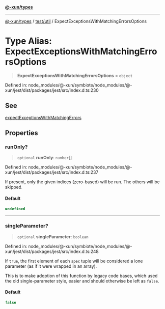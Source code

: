 [**@-xun/types**](../../../README.md)

***

[@-xun/types](../../../README.md) / [test/util](../README.md) / ExpectExceptionsWithMatchingErrorsOptions

# Type Alias: ExpectExceptionsWithMatchingErrorsOptions

> **ExpectExceptionsWithMatchingErrorsOptions** = `object`

Defined in: node\_modules/@-xun/symbiote/node\_modules/@-xun/jest/dist/packages/jest/src/index.d.ts:230

## See

[expectExceptionsWithMatchingErrors](../functions/expectExceptionsWithMatchingErrors.md)

## Properties

### runOnly?

> `optional` **runOnly**: `number`[]

Defined in: node\_modules/@-xun/symbiote/node\_modules/@-xun/jest/dist/packages/jest/src/index.d.ts:237

If present, only the given indices (zero-based) will be run. The others
will be skipped.

#### Default

```ts
undefined
```

***

### singleParameter?

> `optional` **singleParameter**: `boolean`

Defined in: node\_modules/@-xun/symbiote/node\_modules/@-xun/jest/dist/packages/jest/src/index.d.ts:248

If `true`, the first element of each `spec` tuple will be considered a
lone parameter (as if it were wrapped in an array).

This is to make adoption of this function by legacy code bases, which
used the old single-parameter style, easier and should otherwise be
left as `false`.

#### Default

```ts
false
```
